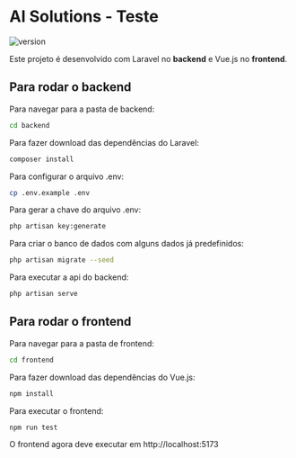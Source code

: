 # AI Solutions - Teste

![version](https://img.shields.io/badge/version-0.0.1-blue.svg)

Este projeto é desenvolvido com Laravel no **backend** e Vue.js no **frontend**.

## Para rodar o backend

Para navegar para a pasta de backend:

```sh
cd backend
```

Para fazer download das dependências do Laravel:

```sh
composer install
```

Para configurar o arquivo .env:

```sh
cp .env.example .env
```

Para gerar a chave do arquivo .env:

```sh
php artisan key:generate
```

Para criar o banco de dados com alguns dados já predefinidos:

```sh
php artisan migrate --seed
```

Para executar a api do backend:

```sh
php artisan serve
```

## Para rodar o frontend

Para navegar para a pasta de frontend:

```sh
cd frontend
```

Para fazer download das dependências do Vue.js:

```sh
npm install
```

Para executar o frontend:

```sh
npm run test
```

O frontend agora deve executar em http://localhost:5173